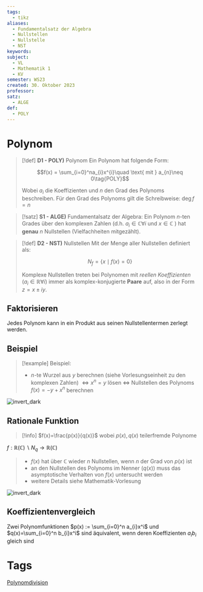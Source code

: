 ```yaml
---
tags:
  - tikz
aliases:
  - Fundamentalsatz der Algebra
  - Nullstellen
  - Nullstelle
  - NST
keywords: 
subject:
  - VL
  - Mathematik 1
  - KV
semester: WS23
created: 30. Oktober 2023
professor: 
satz:
  - ALGE
def:
  - POLY
---
```

 

# Polynom

> [!def] **D1 - POLY)** Polynom
> Ein Polynom hat folgende Form:
> 
> $$f(x) = \sum_{i=0}^na_{i}x^{i}\quad \text{ mit } a_{n}\neq 0\tag{POLY}$$
>   
> Wobei $a_{i}$ die Koeffizienten und $n$ den Grad des Polynoms beschreiben.
> Für den Grad des Polynoms gilt die Schreibweise: $\deg f = n$

> [!satz] **S1 - ALGE)** Fundamentalsatz der Algebra:
> Ein Polynom $n$-ten Grades über den komplexen Zahlen (d.h. $a_i \in \mathbb{C} \forall i$ und $x \in \mathbb{C}$ ) hat **genau** $n$ Nullstellen (Vielfachheiten mitgezählt).

> [!def] **D2 - NST)** Nullstellen
> Mit der Menge aller Nullstellen definiert als:
> 
> $$N_f=\{x \mid f(x)=0\}\tag{NST}$$
>
> Komplexe Nullstellen treten bei Polynomen mit *reellen Koeffizienten* ($a_i \in \mathbb{R} \forall i$) immer als komplex-konjugierte **Paare** auf, also in der Form $z=x\pm iy$.


## Faktorisieren

Jedes Polynom kann in ein Produkt aus seinen Nullstellentermen zerlegt werden. 

## Beispiel


> [!example] Beispiel:
> - $n$-te Wurzel aus $y$ berechnen (siehe Vorlesungseinheit zu den komplexen Zahlen) $\Leftrightarrow x^n=y$ lösen $\Leftrightarrow$ Nullstellen des Polynoms $f(x)=-y+x^n$ berechnen

![invert_dark](polyGraph.png)

## Rationale Funktion

> [!info] $f(x)=\frac{p(x)}{q(x)}$ wobei $p(x), q(x)$ teilerfremde Polynome
> 
$f: \mathbb{R}(\mathbb{C}) \backslash N_q \rightarrow \mathbb{R}(\mathbb{C})$
> - $f(x)$ hat über $\mathbb{C}$ wieder $n$ Nullstellen, wenn $n$ der Grad von $p(x)$ ist
> - an den Nullstellen des Polynoms im Nenner $(q(x))$ muss das asymptotische Verhalten von $f(x)$ untersucht werden
> - weitere Details siehe Mathematik-Vorlesung



![invert_dark](polyPolstellen.png)

## Koeffizientenvergleich

Zwei Polynomfunktionen $p(x) := \sum_{i=0}^n a_{i}x^i$ und $q(x)=\sum_{i=0}^n b_{i}x^i$ sind äquivalent, wenn deren Koeffizienten $a_{i} b_{i}$ gleich sind

# Tags

[Polynomdivision](Polynomdivision.md)
